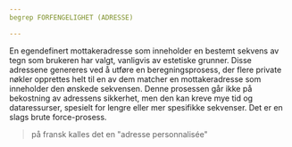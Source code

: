 ```yaml
---
begrep FORFENGELIGHET (ADRESSE)

---
```

En egendefinert mottakeradresse som inneholder en bestemt sekvens av tegn som brukeren har valgt, vanligvis av estetiske grunner. Disse adressene genereres ved å utføre en beregningsprosess, der flere private nøkler opprettes helt til en av dem matcher en mottakeradresse som inneholder den ønskede sekvensen. Denne prosessen går ikke på bekostning av adressens sikkerhet, men den kan kreve mye tid og dataressurser, spesielt for lengre eller mer spesifikke sekvenser. Det er en slags brute force-prosess.

> på fransk kalles det en "adresse personnalisée"